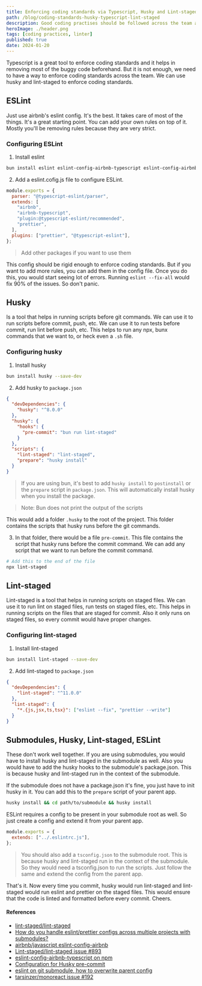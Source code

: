 ```yaml
---
title: Enforcing coding standards via Typescript, Husky and Lint-staged
path: /blog/coding-standards-husky-typescript-lint-staged
description: Good coding practises should be followed across the team and we have the right tools to enforce it. I&#39;ve added husky and typescript to my vite project and it helps in removing most of the buggy code beforehand.
heroImage: ./header.png
tags: [coding practices, linter]
published: true
date: 2024-01-20
---
```


Typescript is a great tool to enforce coding standards and it helps in removing most of the buggy code beforehand. But it is not enough, we need to have a way to enforce coding standards across the team. We can use husky and lint-staged to enforce coding standards.

## ESLint

Just use airbnb's eslint config. It's the best. It takes care of most of the things. It's a great starting point. You can add your own rules on top of it. Mostly you'll be removing rules because they are very strict.

### Configuring ESLint

1. Install eslint

```bash
bun install eslint eslint-config-airbnb-typescript eslint-config-airbnb -D
```

2. Add a eslint.cofig.js file to configure ESLint.

```js
module.exports = {
  parser: "@typescript-eslint/parser",
  extends: [
    "airbnb",
    "airbnb-typescript",
    "plugin:@typescript-eslint/recommended",
    "prettier",
  ],
  plugins: ["prettier", "@typescript-eslint"],
};
```

> Add other packages if you want to use them

This config should be rigid enough to enforce coding standards. But if you want to add more rules, you can add them in the config file. Once you do this, you would start seeing lot of errors. Running `eslint --fix-all` would fix 90% of the issues. So don't panic.

## Husky

Is a tool that helps in running scripts before git commands. We can use it to run scripts before commit, push, etc. We can use it to run tests before commit, run lint before push, etc. This helps to run any npx, bunx commands that we want to, or heck even a `.sh` file.

### Configuring husky

1. Install husky

```bash
bun install husky --save-dev
```

2. Add husky to `package.json`

```json
{
  "devDependencies": {
    "husky": "^8.0.0"
  },
  "husky": {
    "hooks": {
      "pre-commit": "bun run lint-staged"
    }
  },
  "scripts": {
    "lint-staged": "lint-staged",
    "prepare": "husky install"
  }
}
```

> If you are using bun, it's best to add `husky install` to `postinstall` or the `prepare` script in `package.json`. This will automatically install husky when you install the package.

> Note: Bun does not print the output of the scripts

This would add a folder `.husky` to the root of the project. This folder contains the scripts that husky runs before the git commands.

3. In that folder, there would be a file `pre-commit`. This file contains the script that husky runs before the commit command. We can add any script that we want to run before the commit command.

```bash
# Add this to the end of the file
npx lint-staged
```

## Lint-staged

Lint-staged is a tool that helps in running scripts on staged files. We can use it to run lint on staged files, run tests on staged files, etc. This helps in running scripts on the files that are staged for commit. Also it only runs on staged files, so every commit would have proper changes.

### Configuring lint-staged

1. Install lint-staged

```bash
bun install lint-staged --save-dev
```

2. Add lint-staged to `package.json`

```json
{
  "devDependencies": {
    "lint-staged": "^11.0.0"
  },
  "lint-staged": {
    "*.{js,jsx,ts,tsx}": ["eslint --fix", "prettier --write"]
  }
}
```

## Submodules, Husky, Lint-staged, ESLint

These don't work well together. If you are using submodules, you would have to install husky and lint-staged in the submodule as well. Also you would have to add the husky hooks to the submodule's package.json. This is because husky and lint-staged run in the context of the submodule.

If the submodule does not have a package.json it's fine, you just have to init husky in it. You can add this to the `prepare` script of your parent app.

```bash
husky install && cd path/to/submodule && husky install
```

ESLint requires a config to be present in your submodule root as well. So just create a config and extend it from your parent app.

```js
module.exports = {
  extends: ["../.eslintrc.js"],
};
```

> You should also add a `tsconfig.json` to the submodule root. This is because husky and lint-staged run in the context of the submodule. So they would need a tsconfig.json to run the scripts. Just follow the same and extend the config from the parent app.

That's it. Now every time you commit, husky would run lint-staged and lint-staged would run eslint and prettier on the staged files. This would ensure that the code is linted and formatted before every commit. Cheers.

#### References

- [lint-staged/lint-staged](https://github.com/lint-staged/lint-staged)
- [How do you handle eslint/prettier configs across multiple projects with submodules?](https://www.reddit.com/r/typescript/comments/12lyyou/how_do_you_handle_eslintprettier_configs_across/)
- [airbnb/javascript eslint-config-airbnb](https://github.com/airbnb/javascript/tree/master/packages/eslint-config-airbnb)
- [Lint-staged/lint-staged issue #893](https://github.com/lint-staged/lint-staged/issues/893)
- [eslint-config-airbnb-typescript on npm](https://www.npmjs.com/package/eslint-config-airbnb-typescript)
- [Configuration for Husky pre-commit](https://dev.to/maithanhdanh/configuration_for_husky_pre_commit)
- [eslint on git submodule, how to overwrite parent config](https://stackoverflow.com/questions/67128011/eslint-on-git-submodule-how-to-overwrite-parent-config)
- [tarsinzer/monoreact issue #192](https://github.com/tarsinzer/monoreact/issues/192)
